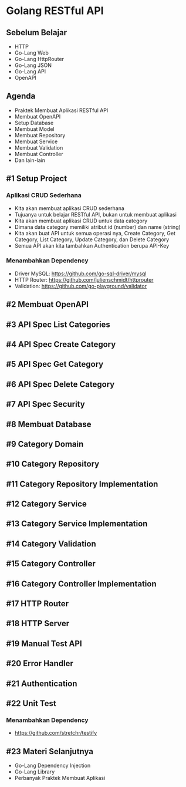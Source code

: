 # Golang RESTful API

## Sebelum Belajar

- HTTP
- Go-Lang Web
- Go-Lang HttpRouter
- Go-Lang JSON
- Go-Lang API
- OpenAPI

## Agenda

- Praktek Membuat Aplikasi RESTful API
- Membuat OpenAPI
- Setup Database
- Membuat Model
- Membuat Repository
- Membuat Service
- Membuat Validation
- Membuat Controller
- Dan lain-lain

## #1 Setup Project

### Aplikasi CRUD Sederhana

- Kita akan membuat aplikasi CRUD sederhana
- Tujuanya untuk belajar RESTful API, bukan untuk membuat aplikasi
- Kita akan membuat aplikasi CRUD untuk data category
- Dimana data category memiliki atribut id (number) dan name (string)
- Kita akan buat API untuk semua operasi nya, Create Category, Get Category, List Category, Update Category, dan Delete Category
- Semua API akan kita tambahkan Authentication berupa API-Key

### Menambahkan Dependency

- Driver MySQL: <https://github.com/go-sql-driver/mysql>
- HTTP Router: <https://github.com/julienschmidt/httprouter>
- Validation: <https://github.com/go-playground/validator>

## #2 Membuat OpenAPI

## #3 API Spec List Categories

## #4 API Spec Create Category

## #5 API Spec Get Category

## #6 API Spec Delete Category

## #7 API Spec Security

## #8 Membuat Database

## #9 Category Domain

## #10 Category Repository

## #11 Category Repository Implementation

## #12 Category Service

## #13 Category Service Implementation

## #14 Category Validation

## #15 Category Controller

## #16 Category Controller Implementation

## #17 HTTP Router

## #18 HTTP Server

## #19 Manual Test API

## #20 Error Handler

## #21 Authentication

## #22 Unit Test

### Menambahkan Dependency

- <https://github.com/stretchr/testify>

## #23 Materi Selanjutnya

- Go-Lang Dependency Injection
- Go-Lang Library
- Perbanyak Praktek Membuat Aplikasi